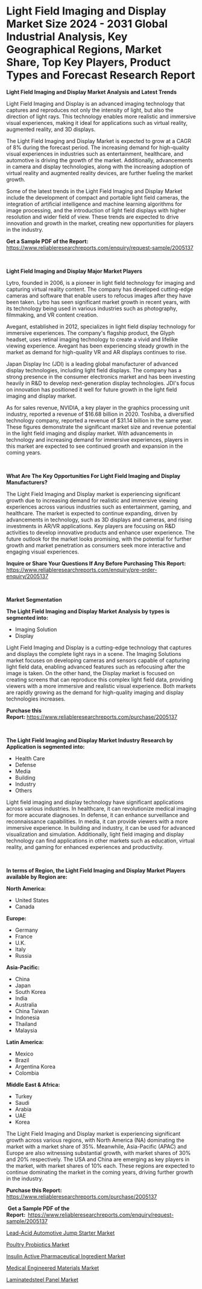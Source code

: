 <p><h1>Light Field Imaging and Display Market Size 2024 - 2031 Global Industrial Analysis, Key Geographical Regions, Market Share, Top Key Players, Product Types and Forecast Research Report</h1></p><p><strong>Light Field Imaging and Display Market Analysis and Latest Trends</strong></p>
<p><p>Light Field Imaging and Display is an advanced imaging technology that captures and reproduces not only the intensity of light, but also the direction of light rays. This technology enables more realistic and immersive visual experiences, making it ideal for applications such as virtual reality, augmented reality, and 3D displays. </p><p>The Light Field Imaging and Display Market is expected to grow at a CAGR of 8% during the forecast period. The increasing demand for high-quality visual experiences in industries such as entertainment, healthcare, and automotive is driving the growth of the market. Additionally, advancements in camera and display technologies, along with the increasing adoption of virtual reality and augmented reality devices, are further fueling the market growth.</p><p>Some of the latest trends in the Light Field Imaging and Display Market include the development of compact and portable light field cameras, the integration of artificial intelligence and machine learning algorithms for image processing, and the introduction of light field displays with higher resolution and wider field of view. These trends are expected to drive innovation and growth in the market, creating new opportunities for players in the industry.</p></p>
<p><strong>Get a Sample PDF of the Report:&nbsp;</strong> <a href="https://www.reliableresearchreports.com/enquiry/request-sample/2005137">https://www.reliableresearchreports.com/enquiry/request-sample/2005137</a></p>
<p>&nbsp;</p>
<p><strong>Light Field Imaging and Display Major Market Players</strong></p>
<p><p>Lytro, founded in 2006, is a pioneer in light field technology for imaging and capturing virtual reality content. The company has developed cutting-edge cameras and software that enable users to refocus images after they have been taken. Lytro has seen significant market growth in recent years, with its technology being used in various industries such as photography, filmmaking, and VR content creation.</p><p>Avegant, established in 2012, specializes in light field display technology for immersive experiences. The company's flagship product, the Glyph headset, uses retinal imaging technology to create a vivid and lifelike viewing experience. Avegant has been experiencing steady growth in the market as demand for high-quality VR and AR displays continues to rise.</p><p>Japan Display Inc (JDI) is a leading global manufacturer of advanced display technologies, including light field displays. The company has a strong presence in the consumer electronics market and has been investing heavily in R&D to develop next-generation display technologies. JDI's focus on innovation has positioned it well for future growth in the light field imaging and display market.</p><p>As for sales revenue, NVIDIA, a key player in the graphics processing unit industry, reported a revenue of $16.68 billion in 2020. Toshiba, a diversified technology company, reported a revenue of $31.14 billion in the same year. These figures demonstrate the significant market size and revenue potential in the light field imaging and display market. With advancements in technology and increasing demand for immersive experiences, players in this market are expected to see continued growth and expansion in the coming years.</p></p>
<p>&nbsp;</p>
<p><strong>What Are The Key Opportunities For Light Field Imaging and Display Manufacturers?</strong></p>
<p><p>The Light Field Imaging and Display market is experiencing significant growth due to increasing demand for realistic and immersive viewing experiences across various industries such as entertainment, gaming, and healthcare. The market is expected to continue expanding, driven by advancements in technology, such as 3D displays and cameras, and rising investments in AR/VR applications. Key players are focusing on R&D activities to develop innovative products and enhance user experience. The future outlook for the market looks promising, with the potential for further growth and market penetration as consumers seek more interactive and engaging visual experiences.</p></p>
<p><strong>Inquire or Share Your Questions If Any Before Purchasing This Report:</strong> <a href="https://www.reliableresearchreports.com/enquiry/pre-order-enquiry/2005137">https://www.reliableresearchreports.com/enquiry/pre-order-enquiry/2005137</a></p>
<p>&nbsp;</p>
<p><strong>Market Segmentation</strong></p>
<p><strong>The Light Field Imaging and Display Market Analysis by types is segmented into:</strong></p>
<p><ul><li>Imaging Solution</li><li>Display</li></ul></p>
<p><p>Light Field Imaging and Display is a cutting-edge technology that captures and displays the complete light rays in a scene. The Imaging Solutions market focuses on developing cameras and sensors capable of capturing light field data, enabling advanced features such as refocusing after the image is taken. On the other hand, the Display market is focused on creating screens that can reproduce this complex light field data, providing viewers with a more immersive and realistic visual experience. Both markets are rapidly growing as the demand for high-quality imaging and display technologies increases.</p></p>
<p><strong>Purchase this Report:&nbsp;</strong><a href="https://www.reliableresearchreports.com/purchase/2005137">https://www.reliableresearchreports.com/purchase/2005137</a></p>
<p>&nbsp;</p>
<p><strong>The Light Field Imaging and Display Market Industry Research by Application is segmented into:</strong></p>
<p><ul><li>Health Care</li><li>Defense</li><li>Media</li><li>Building</li><li>Industry</li><li>Others</li></ul></p>
<p><p>Light field imaging and display technology have significant applications across various industries. In healthcare, it can revolutionize medical imaging for more accurate diagnoses. In defense, it can enhance surveillance and reconnaissance capabilities. In media, it can provide viewers with a more immersive experience. In building and industry, it can be used for advanced visualization and simulation. Additionally, light field imaging and display technology can find applications in other markets such as education, virtual reality, and gaming for enhanced experiences and productivity.</p></p>
<p>&nbsp;</p>
<p><strong>In terms of Region, the Light Field Imaging and Display Market Players available by Region are:</strong></p>
<p>
    <p> <strong> North America: </strong>
        <ul>
            <li>United States</li>
            <li>Canada</li>
        </ul>
        </p> 
    <p> <strong> Europe: </strong>
        <ul>
            <li>Germany</li>
            <li>France</li>
            <li>U.K.</li>
            <li>Italy</li>
            <li>Russia</li>
        </ul>
        </p> 
    <p> <strong> Asia-Pacific: </strong>
        <ul>
            <li>China</li>
            <li>Japan</li>
            <li>South Korea</li>
            <li>India</li>
            <li>Australia</li>
            <li>China Taiwan</li>
            <li>Indonesia</li>
            <li>Thailand</li>
            <li>Malaysia</li>
        </ul>
        </p> 
    <p> <strong> Latin America: </strong>
        <ul>
            <li>Mexico</li>
            <li>Brazil</li>
            <li>Argentina Korea</li>
            <li>Colombia</li>
        </ul>
        </p> 
    <p> <strong> Middle East & Africa: </strong>
        <ul>
            <li>Turkey</li>
            <li>Saudi</li>
            <li>Arabia</li>
            <li>UAE</li>
            <li>Korea</li>
        </ul>
    </p>
    </p>
<p><p>The Light Field Imaging and Display market is experiencing significant growth across various regions, with North America (NA) dominating the market with a market share of 35%. Meanwhile, Asia-Pacific (APAC) and Europe are also witnessing substantial growth, with market shares of 30% and 20% respectively. The USA and China are emerging as key players in the market, with market shares of 10% each. These regions are expected to continue dominating the market in the coming years, driving further growth in the industry.</p></p>
<p><strong>Purchase this Report: </strong><a href="https://www.reliableresearchreports.com/purchase/2005137">https://www.reliableresearchreports.com/purchase/2005137</a></p>
<p>&nbsp;<strong>Get a Sample PDF of the Report:&nbsp;&nbsp;</strong><a href="https://www.reliableresearchreports.com/enquiry/request-sample/2005137">https://www.reliableresearchreports.com/enquiry/request-sample/2005137</a></p>
<p><strong></strong></p>
<p><p><a href="https://sudsy-motorcycle-bbc.notion.site/Lead-Acid-Automotive-Jump-Starter-Market-Furnish-Information-about-Market-Size-Market-Share-Market-f4f92035dce6482485f47fbd2b071b07">Lead-Acid Automotive Jump Starter Market</a></p><p><a href="https://view.publitas.com/reportprime-1/poultry-probiotics-market-size-global-industry-overview-market-segmentation-and-forecast-2024-to-2031/">Poultry Probiotics Market</a></p><p><a href="https://military-diascia-e68.notion.site/Insulin-Active-Pharmaceutical-Ingredient-Market-Growth-Market-Trends-COVID-19-Impact-and-Forecast-565500047f0e46d080b3c6b8eccab12f">Insulin Active Pharmaceutical Ingredient Market</a></p><p><a href="https://view.publitas.com/reportprime-1/medical-engineered-materials-market-size-2024-2031-global-industrial-analysis-key-geographical-regions-market-share-top-key-players-product-types-and-forecast-research-report/">Medical Engineered Materials Market</a></p><p><a href="https://meowing-canidae-761.notion.site/Laminatedsteel-Panel-Market-Analysis-and-Market-Size-Global-Industry-Overview-Market-Segmentation--1fa1349e75034d3d89c05a2b14656d91">Laminatedsteel Panel Market</a></p></p>